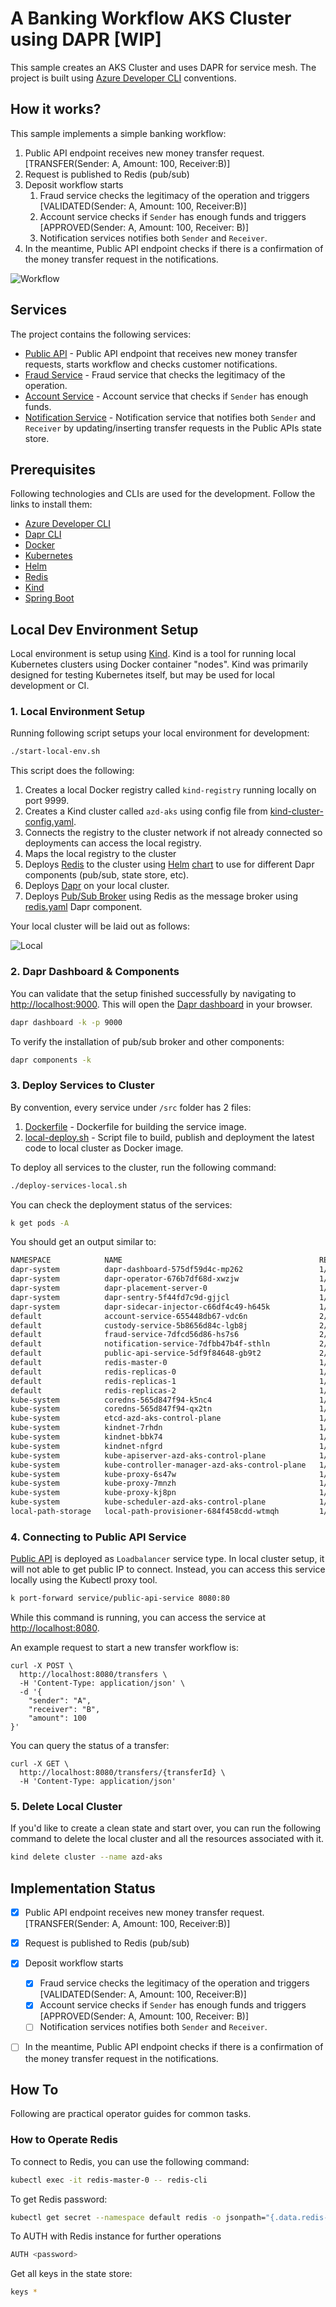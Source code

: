 # A Banking Workflow AKS Cluster using DAPR [WIP]

This sample creates an AKS Cluster and uses DAPR for service mesh. The project is built using [Azure Developer CLI](https://learn.microsoft.com/en-us/azure/developer/azure-developer-cli/make-azd-compatible?pivots=azd-create) conventions.

## How it works?

This sample implements a simple banking workflow:

1. Public API endpoint receives new money transfer request. [TRANSFER(Sender: A, Amount: 100, Receiver:B)]
1. Request is published to Redis (pub/sub)
1. Deposit workflow starts
    1. Fraud service checks the legitimacy of the operation and triggers [VALIDATED(Sender: A, Amount: 100, Receiver:B)]
    1. Account service checks if `Sender` has enough funds and triggers [APPROVED(Sender: A, Amount: 100, Receiver: B)]
    1. Notification services notifies both `Sender` and `Receiver`.
1. In the meantime, Public API endpoint checks if there is a confirmation of the money transfer request in the notifications.

![Workflow](/docs/flow.drawio.png)

## Services

The project contains the following services:

- [Public API](/src/public-api-service) - Public API endpoint that receives new money transfer requests, starts workflow and checks customer notifications.
- [Fraud Service](/src/fraud-service) - Fraud service that checks the legitimacy of the operation.
- [Account Service](/src/account-service) - Account service that checks if `Sender` has enough funds.
- [Notification Service](/src/notification-service) - Notification service that notifies both `Sender` and `Receiver` by updating/inserting transfer requests in the Public APIs state store.

## Prerequisites

Following technologies and CLIs are used for the development. Follow the links to install them:

- [Azure Developer CLI](https://learn.microsoft.com/en-us/azure/developer/azure-developer-cli/make-azd-compatible?pivots=azd-create)
- [Dapr CLI](https://docs.dapr.io/getting-started/install-dapr-cli/)
- [Docker](https://docs.docker.com/get-docker/)
- [Kubernetes](https://kubernetes.io/docs/tasks/tools/)
- [Helm](https://helm.sh/docs/intro/install/)
- [Redis](https://learn.microsoft.com/en-us/azure/azure-cache-for-redis/)
- [Kind](https://kind.sigs.k8s.io/docs/user/quick-start/)
- [Spring Boot](https://spring.io/projects/spring-boot)

## Local Dev Environment Setup

Local environment is setup using [Kind](https://kind.sigs.k8s.io/docs/user/quick-start/). Kind is a tool for running local Kubernetes clusters using Docker container "nodes". Kind was primarily designed for testing Kubernetes itself, but may be used for local development or CI.

### 1. Local Environment Setup

Running following script setups your local environment for development:

```bash
./start-local-env.sh
```

This script does the following:

1. Creates a local Docker registry called `kind-registry` running locally on port 9999.
1. Creates a Kind cluster called `azd-aks` using config file from [kind-cluster-config.yaml](/local/kind-cluster-config.yaml).
1. Connects the registry to the cluster network if not already connected so deployments can access the local registry.
1. Maps the local registry to the cluster
1. Deploys [Redis](https://learn.microsoft.com/en-us/azure/azure-cache-for-redis/) to the cluster using [Helm](https://helm.sh/docs/intro/quickstart/) [chart](https://bitnami.com/stack/redis/helm) to use for different Dapr components (pub/sub, state store, etc).
1. Deploys [Dapr](https://docs.dapr.io/operations/hosting/kubernetes/kubernetes-deploy/) on your local cluster.
1. Deploys [Pub/Sub Broker](https://docs.dapr.io/developing-applications/building-blocks/pubsub/pubsub-overview/) using Redis as the message broker using [redis.yaml](./local/components/redis.yaml) Dapr component.

Your local cluster will be laid out as follows:

![Local](/docs/local.drawio.png)

### 2. Dapr Dashboard & Components

You can validate that the setup finished successfully by navigating to <http://localhost:9000>. This will open the [Dapr dashboard](/docs/dapr-dashboard.png) in your browser.

```bash
dapr dashboard -k -p 9000
```

To verify the installation of pub/sub broker and other components:

```bash
dapr components -k
```

### 3. Deploy Services to Cluster

By convention, every service under `/src` folder has 2 files:

1. [Dockerfile](/src/public-api-service/Dockerfile) - Dockerfile for building the service image.
1. [local-deploy.sh](/src/public-api-service/local-deploy.sh) - Script file to build, publish and deployment the latest code to local cluster as Docker image.

To deploy all services to the cluster, run the following command:

```bash
./deploy-services-local.sh
```

You can check the deployment status of the services:

```bash
k get pods -A
```

You should get an output similar to:

```bash
NAMESPACE            NAME                                            READY   STATUS    RESTARTS       AGE
dapr-system          dapr-dashboard-575df59d4c-mp262                 1/1     Running   0              172m
dapr-system          dapr-operator-676b7df68d-xwzjw                  1/1     Running   0              172m
dapr-system          dapr-placement-server-0                         1/1     Running   1 (171m ago)   172m
dapr-system          dapr-sentry-5f44fd7c9d-gjjcl                    1/1     Running   0              172m
dapr-system          dapr-sidecar-injector-c66df4c49-h645k           1/1     Running   0              172m
default              account-service-655448db67-vdc6n                2/2     Running   0              14m
default              custody-service-5b8656d84c-lgb8j                2/2     Running   0              13m
default              fraud-service-7dfcd56d86-hs7s6                  2/2     Running   0              15m
default              notification-service-7dfbb47b4f-sthln           2/2     Running   0              12m
default              public-api-service-5df9f84648-gb9t2             2/2     Running   0              15m
default              redis-master-0                                  1/1     Running   0              172m
default              redis-replicas-0                                1/1     Running   0              172m
default              redis-replicas-1                                1/1     Running   0              171m
default              redis-replicas-2                                1/1     Running   0              170m
kube-system          coredns-565d847f94-k5nc4                        1/1     Running   0              172m
kube-system          coredns-565d847f94-qx2tn                        1/1     Running   0              172m
kube-system          etcd-azd-aks-control-plane                      1/1     Running   0              172m
kube-system          kindnet-7rhdn                                   1/1     Running   0              172m
kube-system          kindnet-bbk74                                   1/1     Running   0              172m
kube-system          kindnet-nfgrd                                   1/1     Running   0              172m
kube-system          kube-apiserver-azd-aks-control-plane            1/1     Running   0              172m
kube-system          kube-controller-manager-azd-aks-control-plane   1/1     Running   0              172m
kube-system          kube-proxy-6s47w                                1/1     Running   0              172m
kube-system          kube-proxy-7mnzh                                1/1     Running   0              172m
kube-system          kube-proxy-kj8pn                                1/1     Running   0              172m
kube-system          kube-scheduler-azd-aks-control-plane            1/1     Running   0              172m
local-path-storage   local-path-provisioner-684f458cdd-wtmqh         1/1     Running   0              172m
```

### 4. Connecting to Public API Service

[Public API](/src/public-api-service) is deployed as `Loadbalancer` service type. In local cluster setup, it will not able to get public IP to connect.
Instead, you can access this service locally using the Kubectl proxy tool.

```bash
k port-forward service/public-api-service 8080:80
```

While this command is running, you can access the service at <http://localhost:8080>.

An example request to start a new transfer workflow is:

```curl
curl -X POST \
  http://localhost:8080/transfers \
  -H 'Content-Type: application/json' \
  -d '{
    "sender": "A",
    "receiver": "B",
    "amount": 100
}'
```

You can query the status of a transfer:

```curl
curl -X GET \
  http://localhost:8080/transfers/{transferId} \
  -H 'Content-Type: application/json'
```

### 5. Delete Local Cluster

If you'd like to create a clean state and start over, you can run the following command to delete the local cluster and all the resources associated with it.

```bash
kind delete cluster --name azd-aks
```

## Implementation Status

- [X] Public API endpoint receives new money transfer request. [TRANSFER(Sender: A, Amount: 100, Receiver:B)]
- [X] Request is published to Redis (pub/sub)
- [X] Deposit workflow starts
  - [X] Fraud service checks the legitimacy of the operation and triggers [VALIDATED(Sender: A, Amount: 100, Receiver:B)]
  - [X] Account service checks if `Sender` has enough funds and triggers [APPROVED(Sender: A, Amount: 100, Receiver: B)]
  - [ ] Notification services notifies both `Sender` and `Receiver`.
- [ ] In the meantime, Public API endpoint checks if there is a confirmation of the money transfer request in the notifications.


## How To

Following are practical operator guides for common tasks.

### How to Operate Redis

To connect to Redis, you can use the following command:

```bash
kubectl exec -it redis-master-0 -- redis-cli
```

To get Redis password:

```bash
kubectl get secret --namespace default redis -o jsonpath="{.data.redis-password}" | base64 --decode
```

To AUTH with Redis instance for further operations

```bash
AUTH <password>
```

Get all keys in the state store:

```bash
keys *
```